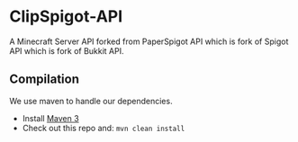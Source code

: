ClipSpigot-API
======

A Minecraft Server API forked from PaperSpigot API which is fork of Spigot API which is
fork of Bukkit API.

Compilation
-----------

We use maven to handle our dependencies.

* Install [Maven 3](http://maven.apache.org/download.html)
* Check out this repo and: `mvn clean install`
